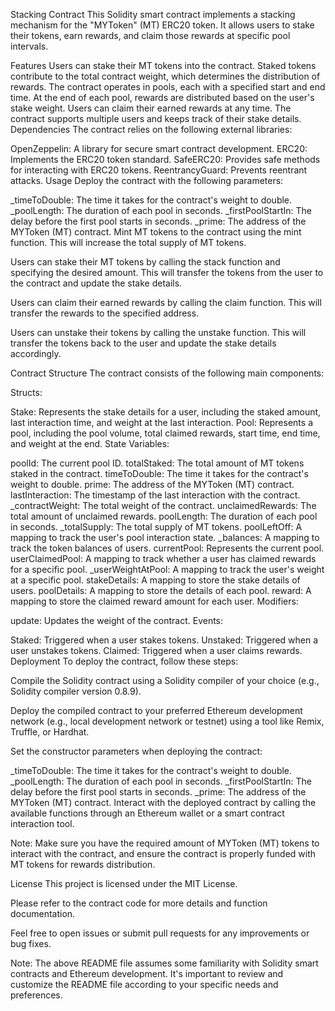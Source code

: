 Stacking Contract
This Solidity smart contract implements a stacking mechanism for the "MYToken" (MT) ERC20 token. It allows users to stake their tokens, earn rewards, and claim those rewards at specific pool intervals.

Features
Users can stake their MT tokens into the contract.
Staked tokens contribute to the total contract weight, which determines the distribution of rewards.
The contract operates in pools, each with a specified start and end time.
At the end of each pool, rewards are distributed based on the user's stake weight.
Users can claim their earned rewards at any time.
The contract supports multiple users and keeps track of their stake details.
Dependencies
The contract relies on the following external libraries:

OpenZeppelin: A library for secure smart contract development.
ERC20: Implements the ERC20 token standard.
SafeERC20: Provides safe methods for interacting with ERC20 tokens.
ReentrancyGuard: Prevents reentrant attacks.
Usage
Deploy the contract with the following parameters:

_timeToDouble: The time it takes for the contract's weight to double.
_poolLength: The duration of each pool in seconds.
_firstPoolStartIn: The delay before the first pool starts in seconds.
_prime: The address of the MYToken (MT) contract.
Mint MT tokens to the contract using the mint function. This will increase the total supply of MT tokens.

Users can stake their MT tokens by calling the stack function and specifying the desired amount. This will transfer the tokens from the user to the contract and update the stake details.

Users can claim their earned rewards by calling the claim function. This will transfer the rewards to the specified address.

Users can unstake their tokens by calling the unstake function. This will transfer the tokens back to the user and update the stake details accordingly.

Contract Structure
The contract consists of the following main components:

Structs:

Stake: Represents the stake details for a user, including the staked amount, last interaction time, and weight at the last interaction.
Pool: Represents a pool, including the pool volume, total claimed rewards, start time, end time, and weight at the end.
State Variables:

poolId: The current pool ID.
totalStaked: The total amount of MT tokens staked in the contract.
timeToDouble: The time it takes for the contract's weight to double.
prime: The address of the MYToken (MT) contract.
lastInteraction: The timestamp of the last interaction with the contract.
_contractWeight: The total weight of the contract.
unclaimedRewards: The total amount of unclaimed rewards.
poolLength: The duration of each pool in seconds.
_totalSupply: The total supply of MT tokens.
poolLeftOff: A mapping to track the user's pool interaction state.
_balances: A mapping to track the token balances of users.
currentPool: Represents the current pool.
userClaimedPool: A mapping to track whether a user has claimed rewards for a specific pool.
_userWeightAtPool: A mapping to track the user's weight at a specific pool.
stakeDetails: A mapping to store the stake details of users.
poolDetails: A mapping to store the details of each pool.
reward: A mapping to store the claimed reward amount for each user.
Modifiers:

update: Updates the weight of the contract.
Events:

Staked: Triggered when a user stakes tokens.
Unstaked: Triggered when a user unstakes tokens.
Claimed: Triggered when a user claims rewards.
Deployment
To deploy the contract, follow these steps:

Compile the Solidity contract using a Solidity compiler of your choice (e.g., Solidity compiler version 0.8.9).

Deploy the compiled contract to your preferred Ethereum development network (e.g., local development network or testnet) using a tool like Remix, Truffle, or Hardhat.

Set the constructor parameters when deploying the contract:

_timeToDouble: The time it takes for the contract's weight to double.
_poolLength: The duration of each pool in seconds.
_firstPoolStartIn: The delay before the first pool starts in seconds.
_prime: The address of the MYToken (MT) contract.
Interact with the deployed contract by calling the available functions through an Ethereum wallet or a smart contract interaction tool.

Note: Make sure you have the required amount of MYToken (MT) tokens to interact with the contract, and ensure the contract is properly funded with MT tokens for rewards distribution.

License
This project is licensed under the MIT License.

Please refer to the contract code for more details and function documentation.

Feel free to open issues or submit pull requests for any improvements or bug fixes.

Note: The above README file assumes some familiarity with Solidity smart contracts and Ethereum development. It's important to review and customize the README file according to your specific needs and preferences.